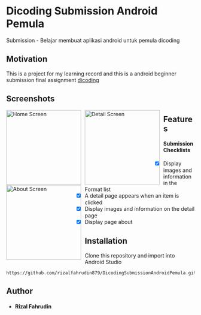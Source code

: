 # Dicoding Submission Android Pemula
Submission - Belajar membuat aplikasi android untuk pemula dicoding

## Motivation
This is a project for my learning record and this is a android beginner submission final assignment [dicoding](https://www.dicoding.com/academies/51)

## Screenshots
<img src="https://raw.githubusercontent.com/rizalfahrudin879/DicodingSubmissionAndroidPemula/master/Screenshot_2019-08-11-13-43-06-59_4d0e63c27277ba34a664d196aaa6634e.png"
     alt="Home Screen"
     style="float: left; margin-right: 10px;"
     width="200" /> <img src="https://raw.githubusercontent.com/rizalfahrudin879/DicodingSubmissionAndroidPemula/master/Screenshot_2019-08-11-13-43-20-25_4d0e63c27277ba34a664d196aaa6634e.png"
     alt="Detail Screen"
     style="float: left; margin-right: 10px;"
     width="200" /> <img src="https://raw.githubusercontent.com/rizalfahrudin879/DicodingSubmissionAndroidPemula/master/Screenshot_2019-08-11-13-43-28-03_4d0e63c27277ba34a664d196aaa6634e.png"
     alt="About Screen"
     style="float: left; margin-right: 10px;"
     width="200" />
     
 ## Features
#### Submission Checklists
- [x] Display images and information in the Format list
- [x] A detail page appears when an item is clicked
- [x] Display images and information on the detail page
- [x] Display page about

## Installation
Clone this repository and import into Android Studio
```
https://github.com/rizalfahrudin879/DicodingSubmissionAndroidPemula.git
```
## Author
* #### Rizal Fahrudin
